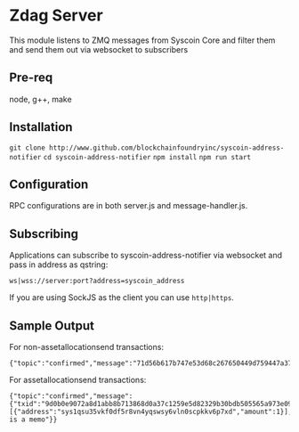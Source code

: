 # Zdag Server
This module listens to ZMQ messages from Syscoin Core and filter them and send them out via websocket to subscribers

Pre-req
-------
node, g++, make

Installation
------------
`git clone http://www.github.com/blockchainfoundryinc/syscoin-address-notifier`
`cd syscoin-address-notifier`
`npm install`
`npm run start`

Configuration
-------------
RPC configurations are in both server.js and message-handler.js.

Subscribing
-----------
Applications can subscribe to syscoin-address-notifier via websocket and pass in address as qstring:
```
ws|wss://server:port?address=syscoin_address
```
If you are using SockJS as the client you can use `http|https`.

Sample Output
-------------
For non-assetallocationsend transactions:
```
{"topic":"confirmed","message":"71d56b617b747e53d68c267650449d759447a37719efd1324dbad10609234e31"}
```
For assetallocationsend transactions:
```
{"topic":"confirmed","message":{"txid":"9d0b0e9072a8d1abb8b713868d0a37c1259e5d82329b30bdb505565a973e0978","sender":"sys1q7vkc0zmjhd4njv56a3z6rp3em79kwrnzvk9mr3","receivers":[{"address":"sys1qsu35vkf0df5r8vn4yqswsy6vln0scpkkv6p7xd","amount":1}],"asset_guid":341906151,"amount":1,"memo":"this is a memo"}}
```
